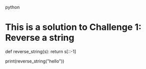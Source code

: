 python 
# This is a solution to Challenge 1: Reverse a string
def reverse_string(s):
    return s[::-1]

print(reverse_string("hello"))
